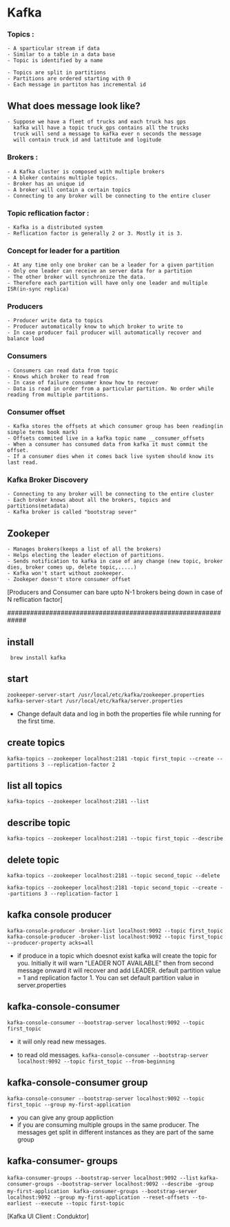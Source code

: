 # Kafka

### Topics : 
	- A sparticular stream if data
	- Similar to a table in a data base
 	- Topic is identified by a name

 	- Topics are split in partitions	
 	- Partitions are ordered starting with 0 
 	- Each message in partiton has incremental id

## What does message look like?
 	- Suppose we have a fleet of trucks and each truck has gps
 	  kafka will have a topic truck_gps contains all the trucks
 	  truck will send a message to kafka ever n seconds the message 
 	  will contain truck id and lattitude and logitude

### Brokers : 
	- A Kafka cluster is composed with multiple brokers
 	- A bloker contains multiple topics.
 	- Broker has an unique id
 	- A broker will contain a certain topics
 	- Connecting to any broker will be connecting to the entire cluser

### Topic reflication factor : 
	- Kafka is a distributed system
 	- Reflication factor is generally 2 or 3. Mostly it is 3.

### Concept for leader for a partition
	- At any time only one broker can be a leader for a given partition 
	- Only one leader can receive an server data for a partition
	- The other broker will synchronize the data.
	- Therefore each partition will have only one leader and multiple ISR(in-sync replica)

### Producers
	- Producer write data to topics 
	- Producer automatically know to which broker to write to
	- In case producer fail producer will automatically recover and balance load

### Consumers
	- Consumers can read data from topic
	- Knows which broker to read from
	- In case of failure consumer know how to recover
	- Data is read in order from a particular partition. No order while reading from multiple partitions.

### Consumer offset
	- Kafka stores the offsets at which consumer group has been reading(in simple terms book mark)
	- Offsets commited live in a kafka topic name __consumer_offsets
	- When a consumer has consumed data from kafka it must commit the offset.
	- If a consumer dies when it comes back live system should know its last read.

### Kafka Broker Discovery
	- Connecting to any broker will be connecting to the entire cluster
	- Each broker knows about all the brokers, topics and partitions(metadata)
	- Kafka broker is called "bootstrap sever"

## Zookeper
	- Manages brokers(keeps a list of all the brokers)
	- Helps electing the leader election of partitions.
	- Sends notification to kafka in case of any change (new topic, broker dies, broker comes up, delete topic,.....)
	- Kafka won't start without zookeeper.
	- Zookeper doesn't store consumer offset

[Producers and Consumer can bare upto N-1 brokers being down in case of N reflication factor]




#############################################################
## install 
``` brew install kafka```

## start
``` zookeeper-server-start /usr/local/etc/kafka/zookeeper.properties ```
``` kafka-server-start /usr/local/etc/kafka/server.properties ```
- Change default data and log in both the properties file while running for the first time.

## create topics
```kafka-topics --zookeeper localhost:2181 -topic first_topic --create --partitions 3 --replication-factor 2```

##  list all topics
```kafka-topics --zookeeper localhost:2181 --list```

## describe topic 
```kafka-topics --zookeeper localhost:2181 --topic first_topic --describe```

## delete topic
```kafka-topics --zookeeper localhost:2181 --topic second_topic --delete```

```kafka-topics --zookeeper localhost:2181 -topic second_topic --create --partitions 3 --replication-factor 1```

## kafka console producer
```kafka-console-producer -broker-list localhost:9092 --topic first_topic```
```kafka-console-producer -broker-list localhost:9092 --topic first_topic --producer-property acks=all```

- if produce in a topic which doesnot exist kafka will create the topic for you. Initially it will warn 	"LEADER NOT AVAILABLE" then from second message onward it will recover and add LEADER. default partition 	 value = 1 and replication factor 1. You can set default partition value in server.properties

## kafka-console-consumer
```kafka-console-consumer --bootstrap-server localhost:9092 --topic first_topic```
- it will only read new messages.

- to read old messages.
 ```kafka-console-consumer --bootstrap-server localhost:9092 --topic first_topic --from-beginning```

## kafka-console-consumer group
```kafka-console-consumer --bootstrap-server localhost:9092 --topic first_topic --group my-first-application```
- you can give any group appliction
- if you are consuming multiple groups in the same producer. The messages get split in  different instances as they are part of the same group

## kafka-consumer- groups
```kafka-consumer-groups --bootstrap-server localhost:9092 --list```
```kafka-consumer-groups --bootstrap-server localhost:9092 --describe -group my-first-application ```
```kafka-consumer-groups --bootstrap-server localhost:9092 --group my-first-application --reset-offsets --to-earliest --execute --topic first-topic```

[Kafka UI Client : Conduktor]
